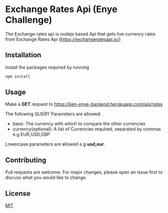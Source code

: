 # Exchange Rates Api (Enye Challenge)

The Exchange rates api is nodejs based Api that gets live currency rates from Exchange Rates Api (https://exchangeratesapi.io/)

## Installation

Install the packages required by running

```bash
npm install
```

## Usage

Make a **GET** request to https://ken-enye-backend.herokuapp.com/api/rates

The following QUERY Parameters are allowed:

- base: The currency with which to compare the other currencies
- currency(optional): A list of Currencies required, separated by commas e.g EUR,USD,GBP

Lowercase parameters are allowed e.g **usd,eur**.

## Contributing
Pull requests are welcome. For major changes, please open an issue first to discuss what you would like to change.


## License
[MIT](https://choosealicense.com/licenses/mit/)